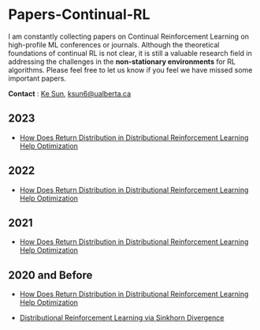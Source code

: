 # Papers-Continual-RL
I am constantly collecting papers on Continual Reinforcement Learning on high-profile ML conferences or journals. Although the theoretical foundations of continual RL is not clear, it is still a valuable research field in addressing the challenges in the **non-stationary environments** for RL algorithms. Please feel free to let us know if you feel we have missed some important papers.

**Contact** : [Ke Sun](https://sites.google.com/view/kesun), ksun6@ualberta.ca

## 2023

* [How Does Return Distribution in Distributional Reinforcement Learning Help Optimization](https://arxiv.org/abs/2209.14513)


## 2022


* [How Does Return Distribution in Distributional Reinforcement Learning Help Optimization](https://arxiv.org/abs/2209.14513)


## 2021

* [How Does Return Distribution in Distributional Reinforcement Learning Help Optimization](https://arxiv.org/abs/2209.14513)


## 2020 and Before

* [How Does Return Distribution in Distributional Reinforcement Learning Help Optimization](https://arxiv.org/abs/2209.14513)

* [Distributional Reinforcement Learning via Sinkhorn Divergence](https://arxiv.org/abs/2202.00769) 
